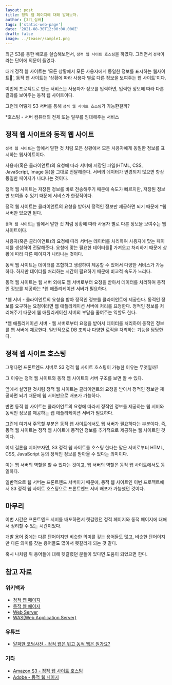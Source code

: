 ```yaml
---
layout: post
title: 정적 웹 페이지에 대해 알아보자.
author: [3기_심바]
tags: ['static-web-page']
date: '2021-08-30T12:00:00.000Z'
draft: false
image: ../teaser/sample1.png
---
```


최근 S3를 통한 배포를 실습해보면서, `정적 웹 사이트 호스팅`을 하였다. 그러면서 `정적`이라는 단어에 의문이 들었다.

대개 정적 웹 사이트는 '모든 상황에서 모든 사용자에게 동일한 정보를 표시하는 웹사이트', 동적 웹 사이트는 '상황에 따라 사용자 별로 다른 정보을 보여주는 웹 사이트'이다.

이번에 프로젝트로 만든 서비스는 사용자가 정보를 입력하면, 입력한 정보에 따라 다른 결과를 보여주는 동적 웹 사이트이다.

그런데 어떻게 S3 서버를 통해 `정적 웹 사이트 호스팅`가 가능한걸까?

\*호스팅 - 서버 컴퓨터의 전체 또는 일부를 임대해주는 서비스

## 정적 웹 사이트와 동적 웹 사이트

`정적 웹 사이트`는 앞에서 말한 것 처럼 모든 상황에서 모든 사용자에게 동일한 정보를 표시하는 웹사이트이다.

사용자(혹은 클라이언트)의 요청에 따라 서버에 저장된 파일(HTML, CSS, JavaScript, Image 등)을 그대로 전달해준다. 서버의 데이터가 변경되지 않으면 항상 동일한 페이지가 나타나는 것이다.

정적 웹 사이트는 저장된 정보를 바로 전송해주기 때문에 속도가 빠르지만, 저장된 정보만 보여줄 수 있기 때문에 서비스가 한정적이다.

정적 웹 사이트는 클라이언트의 요청을 받아서 정적인 정보만 제공하면 되기 때문에 \*웹 서버만 있으면 된다.

`동적 웹 사이트`는 앞에서 말한 것 처럼 상황에 따라 사용자 별로 다른 정보을 보여주는 웹 사이트이다.

사용자(혹은 클라이언트)의 요청에 따라 서버는 데이터를 처리하여 사용자에 맞는 페이지를 생성하여 전달해준다. 요청에 맞는 필요한 데이터를 가져오고 처리하기 때문에 상황에 따라 다른 페이지가 나타나는 것이다.

동적 웹 사이트는 데이터를 조합하고 생성하여 제공할 수 있어서 다양한 서비스가 가능하다. 하지만 데이터를 처리하는 시간이 필요하기 때문에 비교적 속도가 느리다.

동적 웹 사이트는 웹 서버 외에도 웹 서버로부터 요청을 받아서 데이터를 처리하여 동적인 정보를 제공하는 \*웹 애플리케이션 서버가 필요하다.

\*웹 서버 - 클라이언트의 요청을 받아 정적인 정보를 클라이언트에 제공한다. 동적인 정보를 요구하는 요청이라면 웹 애플리케이션 서버에 처리를 요청한다. 정적인 정보를 처리해주기 때문에 웹 애플리케이션 서버의 부담을 줄여주는 역할도 한다.

\*웹 애플리케이션 서버 - 웹 서버로부터 요청을 받아서 데이터를 처리하여 동적인 정보를 웹 서버에 제공한다. 일반적으로 DB 조회나 다양한 로직을 처리하는 기능을 담당한다.

## 정적 웹 사이트 호스팅

그렇다면 프론트엔드 서버로 S3 정적 웹 사이트 호스팅이 가능한 이유는 무엇일까?

그 이유는 정적 웹 사이트와 동적 웹 사이트의 서버 구조를 보면 알 수 있다.

앞에서 설명한 것처럼 정적 웹 사이트는 클라이언트의 요청을 받아서 정적인 정보만 제공하면 되기 때문에 웹 서버만으로 배포가 가능하다.

반면 동적 웹 사이트는 클라이언트의 요청에 따라서 정적인 정보를 제공하는 웹 서버와 동적인 정보를 제공하는 웹 애플리케이션 서버가 필요하다.

그런데 여기서 주목할 부분은 동적 웹 사이트에서도 웹 서버가 필요하다는 부분이다. 즉, 동적 웹 사이트는 정적 웹 사이트에 동적인 정보를 추가적으로 제공하는 웹 사이트인 것이다.

이제 결론을 지어보자면, S3 정적 웹 사이트를 호스팅 한다는 말은 서버로부터 HTML, CSS, JavaScript 등의 정적인 정보를 받아올 수 있다는 의미이다.

이는 웹 서버의 역할을 할 수 있다는 것이고, 웹 서버의 역할은 동적 웹 사이트에서도 동일하다.

일반적으로 웹 서버는 프론트엔드 서버이기 때문에, 동적 웹 사이트인 이번 프로젝트에서 S3 정적 웹 사이트 호스팅으로 프론트엔드 서버 배포가 가능했던 것이다.

## 마무리

이번 시간은 프론트엔드 서버를 배포하면서 헷갈렸던 정적 페이지와 동적 페이지에 대해서 정리할 수 있는 시간이었다.

개발 용어 중에는 다른 단어이지만 비슷한 의미를 갖는 용어들도 많고, 비슷한 단어이지만 다른 의미를 갖는 용어들도 많아서 헷갈리게 되는 것 같다.

혹시 나처럼 위 용어들에 대해 헷갈렸던 분들이 있다면 도움이 되었으면 한다.

## 참고 자료

### 위키백과

- [정적 웹 페이지](https://ko.wikipedia.org/wiki/%EC%A0%95%EC%A0%81_%EC%9B%B9_%ED%8E%98%EC%9D%B4%EC%A7%80)
- [동적 웹 페이지](https://ko.wikipedia.org/wiki/%EB%8F%99%EC%A0%81_%EC%9B%B9%ED%8E%98%EC%9D%B4%EC%A7%80)
- [Web Server](https://ko.wikipedia.org/wiki/%EC%9B%B9_%EC%84%9C%EB%B2%84)
- [WAS(Web Application Server)](https://ko.wikipedia.org/wiki/%EC%9B%B9_%EC%95%A0%ED%94%8C%EB%A6%AC%EC%BC%80%EC%9D%B4%EC%85%98_%EC%84%9C%EB%B2%84)

### 유튜브

- [얄팍한 코딩사전 - 정적 웹은 뭐고 동적 웹은 뭔가요?](https://www.youtube.com/watch?v=C06xRvXIAUk)

### 기타

- [Amazon S3 - 정적 웹 사이트 호스팅](https://docs.aws.amazon.com/ko_kr/AmazonS3/latest/userguide/WebsiteHosting.html)
- [Adobe - 동적 웹 페이지](https://business.adobe.com/kr/glossary/dynamic-web-page.html#q1)

